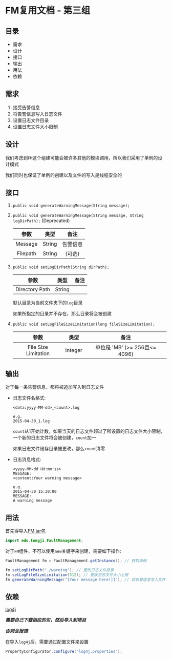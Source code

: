 FM复用文档 - 第三组
==============================

## 目录

- 需求
- 设计
- 接口
- 输出
- 用法
- 依赖

## 需求

1. 接受告警信息
2. 将告警信息写入日志文件
3. 设置日志文件目录
4. 设置日志文件大小限制

## 设计

我们考虑到`FM`这个组建可能会被许多其他的模块调用，所以我们采用了单例的设计模式

我们同时也保证了单例的创建以及文件的写入是线程安全的

## 接口

1. `public void generateWarningMessage(String message);`
2. `public void generateWarningMessage(String message, String logDirPath);` (Deprecated)

    | 参数 | 类型 | 备注 |
    | :------:| :------: | :------: |
    | Message | String | 告警信息 |
    | Filepath | String | (可选) |

3. `public void setLogDirPath(String dirPath);`

    | 参数 | 类型 | 备注 |
    | :------:| :------: | :------: |
    | Directory Path | String |  |

    默认目录为当前文件夹下的`log`目录

    如果所指定的目录并不存在，那么目录将会被创建

4. `public void setLogFileSizeLimitation(long fileSizeLimitation);`

    | 参数 | 类型 | 备注 |
    | :------:| :------: | :------: |
    | File Size Limitation | Integer | 单位是 'MB' (>= 256且<= 4096) |

## 输出

对于每一条告警信息，都将被追加写入到日志文件

- 日志文件名格式:

    ```
    <data:yyyy-MM-dd>_<count>.log

    e.g.
    2015-04-30_1.log
    ```

    `count`从1开始计数，如果当天的日志文件超过了所设置的日志文件大小限制，一个新的日志文件将会被创建，`count`加一

    如果日志文件储存目录被更改，那么`count`清零

- 日志消息格式:

    ```
    <yyyy-MM-dd HH:mm:ss>
    MESSAGE:
    <content:Your warning message>

    e.g.
    2015-04-30 15:30:00
    MESSAGE:
    A warning message

    ```

## 用法

首先得导入[FM.jar](https://github.com/TJSoftwareReuse/2012T03/releases/download/v1.1/FM.jar)包

```java
import edu.tongji.FaultManagement;
```

对于`FM`组件，不可以使用`new`关键字来创建，需要如下操作:

```java
FaultManagement fm = FaultManagement.getInstance(); // 获取单例

fm.setLogDirPath("./warning"); // 更改日志文件目录
fm.setLogFileSizeLimitation(512); // 更改日志文件大小上限
fm.generateWarningMessage("[Your message here!]]"); // 将告警信息写入文件
```

## 依赖

[log4j](https://github.com/apache/log4j)

___需要自己下载相应的包，然后导入到项目___

___否则会报错___

在导入`log4j`后，需要通过配置文件来设置

```java
PropertyConfigurator.configure("log4j.properties");
```
